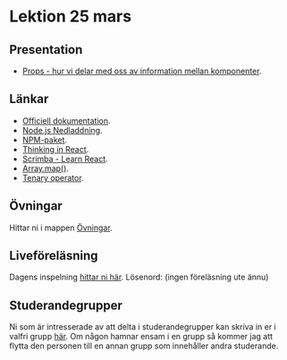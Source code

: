# Lektion 25 mars

## Presentation
- [Props - hur vi delar med oss av information mellan komponenter](https://docs.google.com/presentation/d/10zFdubF-2CyA1_8Uy3tOG4MhCX87Gx0g/edit?usp=sharing&ouid=117251319654116712560&rtpof=true&sd=true).

## Länkar
- [Officiell dokumentation](https://reactjs.org/).
- [Node.js Nedladdning](https://nodejs.org/en/download).
- [NPM-paket](https://www.npmjs.com/).
- [Thinking in React](https://reactjs.org/docs/thinking-in-react.html).
- [Scrimba - Learn React](https://scrimba.com/learn/learnreact).
- [Array.map()](https://developer.mozilla.org/en-US/docs/Web/JavaScript/Reference/Global_Objects/Array/map).
- [Tenary operator](https://developer.mozilla.org/en-US/docs/Web/JavaScript/Reference/Operators/Conditional_Operator).

## Övningar
Hittar ni i mappen [Övningar](https://github.com/Santosnr6/lektion_27_mars/tree/main/%C3%96vningar).

## Liveföreläsning
Dagens inspelning [hittar ni här](). Lösenord: (ingen föreläsning ute ännu)

## Studerandegrupper
Ni som är intresserade av att delta i studerandegrupper kan skriva in er i valfri grupp [här](https://docs.google.com/document/d/179YYbPcJSsOzk_GbDWZUCH55reVrCRdyAnLf8lafguY/edit?usp=sharing). Om någon hamnar ensam i en grupp så kommer jag att flytta den personen till en annan grupp som innehåller andra studerande.
